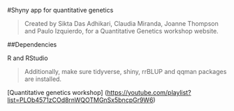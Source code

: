 #Shyny app for quantitative genetics

>Created by Sikta Das Adhikari, Claudia Miranda, Joanne Thompson and Paulo Izquierdo, for a Quantitative Genetics workshop website.

##Dependencies

R and RStudio

>Additionally, make sure tidyverse, shiny, rrBLUP and qqman packages are installed.




[Quantitative genetics workshop] (https://youtube.com/playlist?list=PLOb4571zCOd8rnWQOTMGnSx5bncpGr9W6)